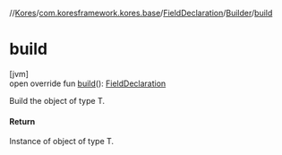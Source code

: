 //[Kores](../../../../index.md)/[com.koresframework.kores.base](../../index.md)/[FieldDeclaration](../index.md)/[Builder](index.md)/[build](build.md)

# build

[jvm]\
open override fun [build](build.md)(): [FieldDeclaration](../index.md)

Build the object of type T.

#### Return

Instance of object of type T.
